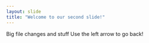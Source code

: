```yaml
---
layout: slide
title: "Welcome to our second slide!"
---
```

Big file changes and stuff
Use the left arrow to go back!
